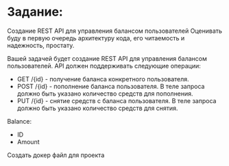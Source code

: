 # Задание: 

Создание REST API для управления балансом пользователей 
Оценивать буду в первую очередь архитектуру кода, его читаемость и надежность, простату.  


Вашей задачей будет создание REST API для управления балансом пользователей. API должен поддерживать следующие операции: 
* GET /{id} - получение баланса конкретного пользователя.
* POST /{id} - пополнение баланса пользователя. В теле запроса должно быть указано количество средств для пополнения. 
* PUT /{id} - снятие средств с баланса пользователя. В теле запроса должно быть указано количество средств для снятия. 


Balance:
* ID 
* Amount 


Создать докер файл для проекта